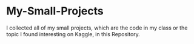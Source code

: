 # My-Small-Projects
I collected all of my small projects, which are the code in my class or the topic I found interesting on Kaggle, in this Repository. 
